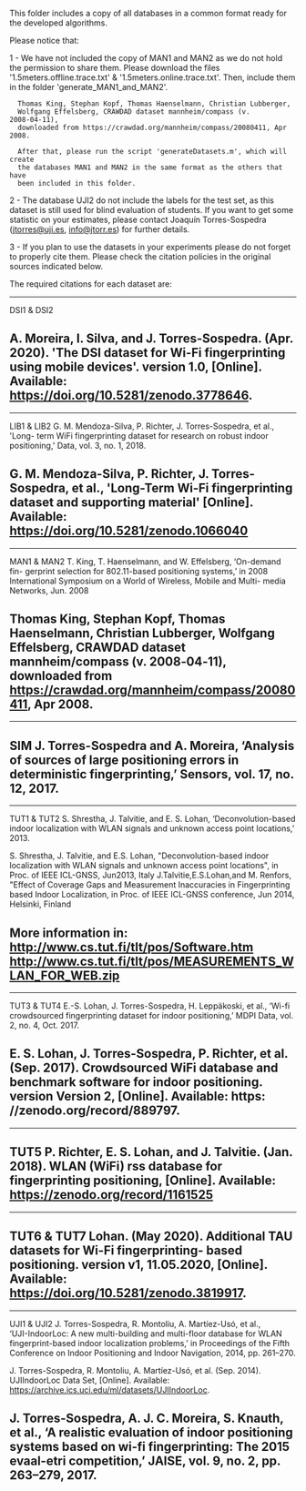 
This folder includes a copy of all databases in a common format ready for  the
developed algorithms. 

Please notice that:

  1 - We have not included the copy of MAN1 and MAN2 as we do not hold the
  permission to share them. Please download the files
  '1.5meters.offline.trace.txt' & '1.5meters.online.trace.txt'. Then, include
  them in the folder 'generate_MAN1_and_MAN2'. 
       
      Thomas King, Stephan Kopf, Thomas Haenselmann, Christian Lubberger, 
      Wolfgang Effelsberg, CRAWDAD dataset mannheim/compass (v. 2008‑04‑11), 
      downloaded from https://crawdad.org/mannheim/compass/20080411, Apr 2008.

      After that, please run the script 'generateDatasets.m', which will create
      the databases MAN1 and MAN2 in the same format as the others that have
      been included in this folder.

  2 - The database UJI2 do not include the labels for the test set, as this
  dataset is still used for blind evaluation of students. If you want to get
  some statistic on your estimates, please contact Joaquín Torres-Sospedra
  (jtorres@uji.es, info@jtorr.es) for further details.

  3 - If you plan to use the datasets in your experiments please do  not forget
  to properly cite them. Please check the citation policies in the original
  sources indicated below.


The required citations for each dataset are:

----------------------------------------------------------------------------------
DSI1 & DSI2

A. Moreira, I. Silva, and J. Torres-Sospedra. (Apr. 2020).  'The DSI dataset for
Wi-Fi fingerprinting using mobile devices'. version 1.0, [Online]. Available:
https://doi.org/10.5281/zenodo.3778646.
----------------------------------------------------------------------------------


----------------------------------------------------------------------------------
LIB1 & LIB2 G. M. Mendoza-Silva, P. Richter, J. Torres-Sospedra, et al.,  'Long-
term WiFi fingerprinting dataset for research on robust indoor  positioning,'
Data, vol. 3, no. 1, 2018.

G. M. Mendoza-Silva, P. Richter, J. Torres-Sospedra, et al.,  'Long-Term Wi-Fi
fingerprinting dataset and supporting material' [Online]. Available:
https://doi.org/10.5281/zenodo.1066040
----------------------------------------------------------------------------------


----------------------------------------------------------------------------------
MAN1 & MAN2 T. King, T. Haenselmann, and W. Effelsberg,  ‘On-demand fin-
gerprint selection for 802.11-based positioning systems,’  in 2008 International
Symposium on a World of Wireless,  Mobile and Multi- media Networks, Jun. 2008

Thomas King, Stephan Kopf, Thomas Haenselmann, Christian Lubberger,  Wolfgang
Effelsberg, CRAWDAD dataset mannheim/compass (v. 2008‑04‑11),  downloaded from
https://crawdad.org/mannheim/compass/20080411, Apr 2008.
----------------------------------------------------------------------------------


----------------------------------------------------------------------------------
SIM J. Torres-Sospedra and A. Moreira,  ‘Analysis of sources of large
positioning errors in deterministic  fingerprinting,’ Sensors, vol. 17, no. 12,
2017.
----------------------------------------------------------------------------------


----------------------------------------------------------------------------------
TUT1 & TUT2 S. Shrestha, J. Talvitie, and E. S. Lohan,  ‘Deconvolution-based
indoor localization with WLAN signals and unknown  access point locations,’
2013.

S. Shrestha, J. Talvitie, and E.S. Lohan, "Deconvolution-based indoor
localization with WLAN signals and unknown access point locations", in Proc. of
IEEE ICL-GNSS, Jun2013, Italy J.Talvitie,E.S.Lohan,and M. Renfors, "Effect of
Coverage Gaps and Measurement Inaccuracies in Fingerprinting based Indoor
Localization, in Proc. of IEEE ICL-GNSS conference, Jun 2014, Helsinki, Finland

More information in: http://www.cs.tut.fi/tlt/pos/Software.htm
http://www.cs.tut.fi/tlt/pos/MEASUREMENTS_WLAN_FOR_WEB.zip
----------------------------------------------------------------------------------


----------------------------------------------------------------------------------
TUT3 & TUT4 E.-S. Lohan, J. Torres-Sospedra, H. Leppäkoski, et al.,  ‘Wi-fi
crowdsourced fingerprinting dataset for indoor positioning,’  MDPI Data, vol. 2,
no. 4, Oct. 2017.

E. S. Lohan, J. Torres-Sospedra, P. Richter, et al. (Sep. 2017).  Crowdsourced
WiFi database and benchmark software for indoor positioning.  version Version 2,
[Online]. Available: https: //zenodo.org/record/889797.
----------------------------------------------------------------------------------


----------------------------------------------------------------------------------
TUT5 P. Richter, E. S. Lohan, and J. Talvitie. (Jan. 2018).  WLAN (WiFi) rss
database for fingerprinting positioning,  [Online]. Available:
https://zenodo.org/record/1161525
----------------------------------------------------------------------------------


----------------------------------------------------------------------------------
TUT6 & TUT7 Lohan. (May 2020).  Additional TAU datasets for Wi-Fi
fingerprinting- based positioning.  version v1, 11.05.2020,  [Online].
Available: https://doi.org/10.5281/zenodo.3819917.
----------------------------------------------------------------------------------


----------------------------------------------------------------------------------
UJI1 & UJI2 J. Torres-Sospedra, R. Montoliu, A. Martíez-Usó, et al.,  
‘UJI-IndoorLoc: A new multi-building and multi-floor database for WLAN 
fingerprint-based indoor localization problems,’ in Proceedings of the Fifth
Conference on Indoor Positioning and Indoor Navigation, 2014, pp. 261–270.

J. Torres-Sospedra, R. Montoliu, A. Martíez-Usó, et al. (Sep. 2014). 
UJIIndoorLoc Data Set,  [Online]. Available:
https://archive.ics.uci.edu/ml/datasets/UJIIndoorLoc.

J. Torres-Sospedra, A. J. C. Moreira, S. Knauth, et al.,  ‘A realistic
evaluation of indoor positioning systems based on wi-fi  fingerprinting: The
2015 evaal-etri competition,’ JAISE, vol. 9, no. 2,  pp. 263–279, 2017.
----------------------------------------------------------------------------------